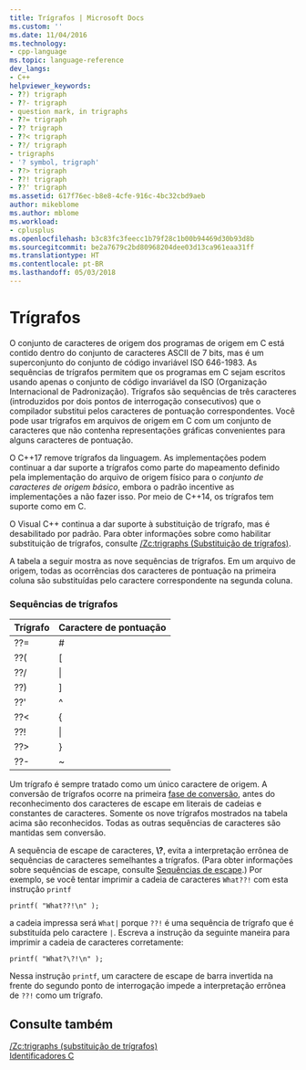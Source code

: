 ```yaml
---
title: Trígrafos | Microsoft Docs
ms.custom: ''
ms.date: 11/04/2016
ms.technology:
- cpp-language
ms.topic: language-reference
dev_langs:
- C++
helpviewer_keywords:
- ??) trigraph
- ??- trigraph
- question mark, in trigraphs
- ??= trigraph
- ?? trigraph
- ??< trigraph
- ??/ trigraph
- trigraphs
- '? symbol, trigraph'
- ??> trigraph
- ??! trigraph
- ??' trigraph
ms.assetid: 617f76ec-b8e8-4cfe-916c-4bc32cbd9aeb
author: mikeblome
ms.author: mblome
ms.workload:
- cplusplus
ms.openlocfilehash: b3c83fc3feecc1b79f28c1b00b94469d30b93d8b
ms.sourcegitcommit: be2a7679c2bd80968204dee03d13ca961eaa31ff
ms.translationtype: HT
ms.contentlocale: pt-BR
ms.lasthandoff: 05/03/2018
---
```

# <a name="trigraphs"></a>Trígrafos
O conjunto de caracteres de origem dos programas de origem em C está contido dentro do conjunto de caracteres ASCII de 7 bits, mas é um superconjunto do conjunto de código invariável ISO 646-1983. As sequências de trígrafos permitem que os programas em C sejam escritos usando apenas o conjunto de código invariável da ISO (Organização Internacional de Padronização). Trígrafos são sequências de três caracteres (introduzidos por dois pontos de interrogação consecutivos) que o compilador substitui pelos caracteres de pontuação correspondentes. Você pode usar trígrafos em arquivos de origem em C com um conjunto de caracteres que não contenha representações gráficas convenientes para alguns caracteres de pontuação.  
  
 O C++17 remove trígrafos da linguagem. As implementações podem continuar a dar suporte a trígrafos como parte do mapeamento definido pela implementação do arquivo de origem físico para o *conjunto de caracteres de origem básico*, embora o padrão incentive as implementações a não fazer isso. Por meio de C++14, os trígrafos tem suporte como em C.  
  
 O Visual C++ continua a dar suporte à substituição de trígrafo, mas é desabilitado por padrão. Para obter informações sobre como habilitar substituição de trígrafos, consulte [/Zc:trigraphs (Substituição de trígrafos)](../build/reference/zc-trigraphs-trigraphs-substitution.md).  
  
 A tabela a seguir mostra as nove sequências de trígrafos. Em um arquivo de origem, todas as ocorrências dos caracteres de pontuação na primeira coluna são substituídas pelo caractere correspondente na segunda coluna.  
  
### <a name="trigraph-sequences"></a>Sequências de trígrafos  
  
|Trígrafo|Caractere de pontuação|  
|--------------|---------------------------|  
|??=|#|  
|??(|[|  
|??/|\|  
|??)|]|  
|??'|^|  
|??\<|{|  
|??!|&#124;|  
|??>|}|  
|??-|~|  
  
 Um trígrafo é sempre tratado como um único caractere de origem. A conversão de trígrafos ocorre na primeira [fase de conversão](../preprocessor/phases-of-translation.md), antes do reconhecimento dos caracteres de escape em literais de cadeias e constantes de caracteres. Somente os nove trígrafos mostrados na tabela acima são reconhecidos. Todas as outras sequências de caracteres são mantidas sem conversão.  
  
 A sequência de escape de caracteres, **\\?**, evita a interpretação errônea de sequências de caracteres semelhantes a trígrafos. (Para obter informações sobre sequências de escape, consulte [Sequências de escape](../c-language/escape-sequences.md).) Por exemplo, se você tentar imprimir a cadeia de caracteres `What??!` com esta instrução `printf`  
  
```  
printf( "What??!\n" );  
```  
  
 a cadeia impressa será `What|` porque `??!` é uma sequência de trígrafo que é substituída pelo caractere `|`. Escreva a instrução da seguinte maneira para imprimir a cadeia de caracteres corretamente:  
  
```  
printf( "What?\?!\n" );  
```  
  
 Nessa instrução `printf`, um caractere de escape de barra invertida na frente do segundo ponto de interrogação impede a interpretação errônea de `??!` como um trígrafo.  
  
## <a name="see-also"></a>Consulte também  
 [/Zc:trigraphs (substituição de trígrafos)](../build/reference/zc-trigraphs-trigraphs-substitution.md)   
 [Identificadores C](../c-language/c-identifiers.md)